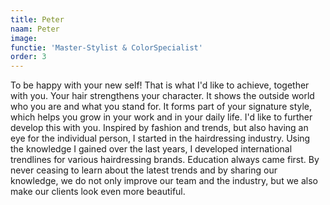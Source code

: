 ```yaml
---
title: Peter
naam: Peter
image:
functie: 'Master-Stylist & ColorSpecialist'
order: 3
---
```



To be happy with your new self! That is what I'd like to achieve, together with you. Your hair strengthens your character. It shows the outside world who you are and what you stand for. It forms part of your signature style, which helps you grow in your work and in your daily life. I'd like to further develop this with you. Inspired by fashion and trends, but also having an eye for the individual person, I started in the hairdressing industry. Using the knowledge I gained over the last years, I developed international trendlines for various hairdressing brands. Education always came first. By never ceasing to learn about the latest trends and by sharing our knowledge, we do not only improve our team and the industry, but we also make our clients look even more beautiful.